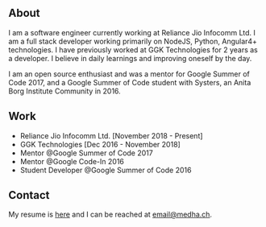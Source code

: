 ## About

I am a software engineer currently working at Reliance Jio Infocomm Ltd. I am a full stack developer working primarily on NodeJS, Python, Angular4+ technologies. I have previously worked at GGK Technologies for 2 years as a developer. I believe in daily learnings and improving oneself by the day.

I am an open source enthusiast and was a mentor for Google Summer of Code 2017, and a Google Summer of Code student with Systers, an Anita Borg Institute Community in 2016.

## Work

- Reliance Jio Infocomm Ltd. [November 2018 - Present]
- GGK Technologies [Dec 2016 - November 2018]
- Mentor @Google Summer of Code 2017
- Mentor @Google Code-In 2016
- Student Developer @Google Summer of Code 2016

## Contact

My resume is [here](https://drive.google.com/file/d/1fP_qiUOxV2As4cdbldkcQ6AjQjK2qWjd/view?usp=sharing) and I can be reached at <email@medha.ch>.
